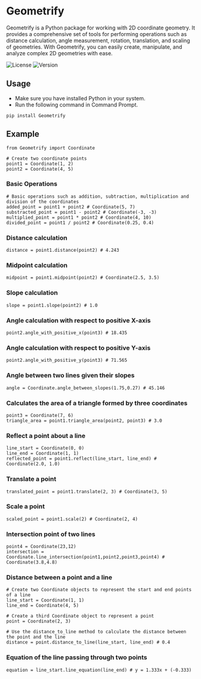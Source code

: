 # Geometrify

Geometrify is a Python package for working with 2D coordinate geometry. It provides a comprehensive set of tools for performing operations such as distance calculation, angle measurement, rotation, translation, and scaling of geometries. With Geometrify, you can easily create, manipulate, and analyze complex 2D geometries with ease.

![License](https://img.shields.io/badge/license-MIT-blue.svg)
![Version](https://img.shields.io/pypi/v/Geometrify)

## Usage

- Make sure you have installed Python in your system.
- Run the following command in Command Prompt.

```
pip install Geometrify
```

## Example

```
from Geometrify import Coordinate

# Create two coordinate points
point1 = Coordinate(1, 2)
point2 = Coordinate(4, 5)
```

### Basic Operations

```
# Basic operations such as addition, subtraction, multiplication and division of the coordinates
added_point = point1 + point2 # Coordinate(5, 7)
substracted_point = point1 - point2 # Coordinate(-3, -3)
multiplied_point = point1 * point2 # Coordinate(4, 10)
divided_point = point1 / point2 # Coordinate(0.25, 0.4)
```

### Distance calculation

```
distance = point1.distance(point2) # 4.243
```

### Midpoint calculation

```
midpoint = point1.midpoint(point2) # Coordinate(2.5, 3.5)
```

### Slope calculation

```
slope = point1.slope(point2) # 1.0
```

### Angle calculation with respect to positive X-axis

```
point2.angle_with_positive_x(point3) # 18.435
```

### Angle calculation with respect to positive Y-axis

```
point2.angle_with_positive_y(point3) # 71.565
```

### Angle between two lines given their slopes

```
angle = Coordinate.angle_between_slopes(1.75,0.27) # 45.146
```

### Calculates the area of a triangle formed by three coordinates

```
point3 = Coordinate(7, 6)
triangle_area = point1.triangle_area(point2, point3) # 3.0
```

### Reflect a point about a line

```
line_start = Coordinate(0, 0)
line_end = Coordinate(1, 1)
reflected_point = point1.reflect(line_start, line_end) # Coordinate(2.0, 1.0)
```

### Translate a point

```
translated_point = point1.translate(2, 3) # Coordinate(3, 5)
```

### Scale a point

```
scaled_point = point1.scale(2) # Coordinate(2, 4)
```

### Intersection point of two lines

```
point4 = Coordinate(23,12)
intersection = Coordinate.line_intersection(point1,point2,point3,point4) # Coordinate(3.8,4.8)
```

### Distance between a point and a line

```
# Create two Coordinate objects to represent the start and end points of a line
line_start = Coordinate(1, 1)
line_end = Coordinate(4, 5)

# Create a third Coordinate object to represent a point
point = Coordinate(2, 3)

# Use the distance_to_line method to calculate the distance between the point and the line
distance = point.distance_to_line(line_start, line_end) # 0.4
```

### Equation of the line passing through two points

```
equation = line_start.line_equation(line_end) # y = 1.333x + (-0.333)
```

